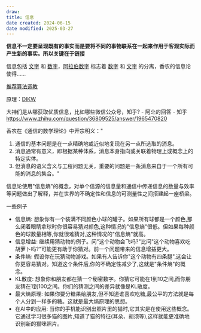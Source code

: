 ```yaml
---
draw:
title: 信息
date created: 2024-06-15
date modified: 2025-03-27
---
```


**信息不一定要呈现既有的事实而是要将不同的事物联系在一起来作用于客观实际而产生新的事实。所以关键在于链接**

<!-- more -->

信息包括 [文字](文字.md) 和 [数字](数字.md)，[阿拉伯数字](阿拉伯数字.md) 标志着 [数字](数字.md) 和 [文字](文字.md) 的分离，香农的信息论使得……

[推荐算法调教](推荐算法调教.md)

原理：[DIKW](DIKW.md)

大神们是从哪获取优质信息，比如哪些微信公众号，知乎? - 阿尐的回答 - 知乎  
https://www.zhihu.com/question/36809525/answer/1965470820

香农在《通信的数学理论》中开宗明义："

1. 通信的基本问题是在一点精确地或近似地复现在另一点所选取的消息。
2. 消息通常有意义，即根据某种体系，消息本身指向或关联着物理上或概念上的特定实体。
3. 但消息的语义含义与工程问题无关，重要的问题是一条消息来自于一个所有可能的消息的集合。"

信息论使用"信息熵"的概念，对单个信源的信息量和通信中传递信息的数量与效率等问题做出了解释，并在世界的不确定性和信息的可测量性之间搭建起一座桥梁。

一些例子

- 信息熵: 想象你有一个装满不同颜色小球的罐子。如果所有球都是一个颜色,那么闭着眼睛拿球时你很容易猜对颜色,这种情况的"信息熵"很低。但如果每种颜色的球数量相等,你就很难猜对,这种情况的"信息熵"就高。
- 信息增益: 继续用猜动物的例子。问"这个动物会飞吗?"比问"这个动物喜欢吃胡萝卜吗?"可能更有助于你猜对。前一个问题带来的信息增益更大。
- 条件熵: 假设你在玩猜动物游戏。如果有人告诉你"这个动物有四条腿",这会让你更容易猜对。知道这个条件后,你的不确定性减少了,这就是"条件熵"的概念。
- KL散度: 想象你和朋友都在猜一个秘密数字。你猜它可能在1到10之间,而你朋友猜在1到100之间。你们的猜测之间的差异就像是KL散度。
- 最大熵原理: 如果你要分糖果给朋友,但不知道谁喜欢吃糖,最公平的方法就是每个人分到一样多的糖。这就是最大熵原理的思想。
- 在AI中的应用: 当你的手机能识别出照片里的猫时,它其实是在使用这些概念。它通过学习很多猫的图片,知道了猫的特征(耳朵、胡须等),这样就能更准确地识别新的猫咪照片。
